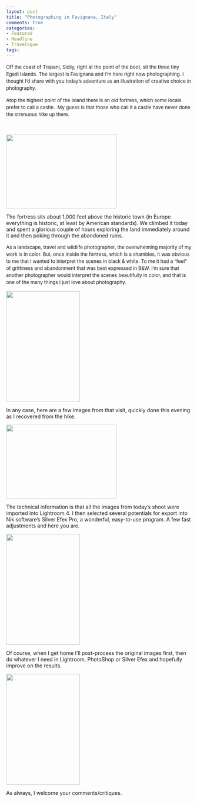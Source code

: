 ```yaml
---
layout: post
title: "Photographing in Favignana, Italy"
comments: true
categories:
- Featured
- Headline
- Travelogue
tags:
---
```

<span style="font-size: 13px; line-height: 19px;">Off the coast of Trapani, Sicily, right at the point of the boot, sit the three tiny Egadi Islands. The largest is Favignana and I’m here right now photographing. I thought I’d share with you today’s adventure as an illustration of creative choice in photography.</span>

<span style="font-size: 13px; line-height: 19px;">Atop the highest point of the island there is an old fortress, which some locals prefer to call a castle.  My guess is that those who call it a castle have never done the strenuous hike up there.</span>

&nbsp;

<a href="http://blog.lesterpickerphoto.com/wp-content/uploads/2013/05/DSC_9395.jpg"><img class="size-medium wp-image-2761" title="DSC_9395" src="http://blog.lesterpickerphoto.com/wp-content/uploads/2013/05/DSC_9395-300x200.jpg" alt="" width="300" height="200" /></a>

The fortress sits about 1,000 feet above the historic town (in Europe everything is historic, at least by American standards). We climbed it today and spent a glorious couple of hours exploring the land immediately around it and then poking through the abandoned ruins.

<span style="font-size: 13px; line-height: 19px;">As a landscape, travel and wildlife photographer, the overwhelming majority of my work is in color. But, once inside the fortress, which is a shambles, it was obvious to me that I wanted to interpret the scenes in black &amp; white. To me it had a “feel” of grittiness and abandonment that was best expressed in B&amp;W. I’m sure that another photographer would interpret the scenes beautifully in color, and that is one of the many things I just love about photography.</span>

<a href="http://blog.lesterpickerphoto.com/wp-content/uploads/2013/05/DSC_9452-Edit.jpg"><img class="alignnone size-medium wp-image-2762" title="DSC_9452-Edit" src="http://blog.lesterpickerphoto.com/wp-content/uploads/2013/05/DSC_9452-Edit-200x300.jpg" alt="" width="200" height="300" /></a>

In any case, here are a few images from that visit, quickly done this evening as I recovered from the hike.

<a href="http://blog.lesterpickerphoto.com/wp-content/uploads/2013/05/DSC_9453-Edit.jpg"><img class="alignnone size-medium wp-image-2763" title="DSC_9453-Edit" src="http://blog.lesterpickerphoto.com/wp-content/uploads/2013/05/DSC_9453-Edit-300x200.jpg" alt="" width="300" height="200" /></a>

The technical information is that all the images from today’s shoot were imported into Lightroom 4. I then selected several potentials for export into Nik software’s Silver Efex Pro, a wonderful, easy-to-use program. A few fast adjustments and here you are.

<a href="http://blog.lesterpickerphoto.com/wp-content/uploads/2013/05/DSC_9470-Edit.jpg"><img class="alignnone size-medium wp-image-2764" title="DSC_9470-Edit" src="http://blog.lesterpickerphoto.com/wp-content/uploads/2013/05/DSC_9470-Edit-200x300.jpg" alt="" width="200" height="300" /></a>

Of course, when I get home I’ll post-process the original images first, then do whatever I need in Lightroom, PhotoShop or Silver Efex and hopefully improve on the results.

<a href="http://blog.lesterpickerphoto.com/wp-content/uploads/2013/05/DSC_9500-Edit.jpg"><img class="alignnone size-medium wp-image-2765" title="DSC_9500-Edit" src="http://blog.lesterpickerphoto.com/wp-content/uploads/2013/05/DSC_9500-Edit-200x300.jpg" alt="" width="200" height="300" /></a>

As always, I welcome your comments/critiques.